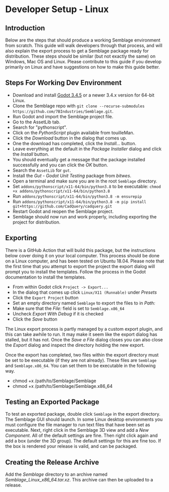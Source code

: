 # Developer Setup - Linux

## Introduction

Below are the steps that should produce a working Semblage environment from scratch. This guide will walk developers through that process, and will also explain the export process to get a Semblage package ready for distribution. These steps should be similar (but not exactly the same) on Windows, Mac OS and Linux. Please contribute to this guide if you develop primarily on Linux and have suggestions on how to make this guide better.

## Steps For Working Dev Environment

* Download and install [Godot 3.4.5](https://godotengine.org/download) or a newer 3.4.x version for 64-bit Linux.
* Clone the Semblage repo with `git clone --recurse-submodules https://github.com/7BIndustries/Semblage.git`.
* Run Godot and import the Semblage project file.
* Go to the AssetLib tab.
* Search for "pythonscript".
* Click on the _PythonScript_ plugin available from touilleMan.
* Click the _Download_ button in the dialog that comes up.
* One the download has completed, click the _Install..._ button.
* Leave everything at the default in the _Package Installer_ dialog and click the _Install_ button.
* You should eventually get a message that the package installed successfully and you can click the _OK_ button.
* Search the `AssetLib` for `gut`.
* Install the _Gut - Godot Unit Testing_ package from _bitwes_.
* Open a terminal and make sure you are in the root `Semblage` directory.
* Set `addons/pythonscript/x11-64/bin/python3.8` to be executable: `chmod +x addons/pythonscript/x11-64/bin/python3.8`
* Run `addons/pythonscript/x11-64/bin/python3.8 -m ensurepip`
* Run `addons/pythonscript/x11-64/bin/python3.8 -m pip install git+https://github.com/CadQuery/cadquery.git`
* Restart Godot and reopen the Semblage project.
* Semblage should now run and work properly, including exporting the project for distribution.

## Exporting

There is a GitHub Action that will build this package, but the instructions below cover doing it on your local computer. This process should be done on a Linux computer, and has been tested on Ubuntu 18.04. Please note that the first time that you attempt to export the project the export dialog will prompt you to install the templates. Follow the process in the Godot documentation to install the templates.

* From within Godot click `Project -> Export...`
* In the dialog that comes up click `Linux/X11 (Runnable)` under _Presets_
* Click the `Export Project` button
* Set an empty directory named `Semblage` to export the files to in _Path:_
* Make sure that the _File:_ field is set to `Semblage.x86_64`
* Uncheck _Export With Debug_ if it is checked
* Click the _Save_ button

The Linux export process is partly managed by a custom export plugin, and this can take awhile to run. It may make it seem like the export dialog has stalled, but it has not. Once the _Save a File_ dialog closes you can also close the _Export_ dialog and inspect the directory holding the new export.

Once the export has completed, two files within the export directory must be set to be executable (if they are not already). These files are `Semblage` and `Semblage.x86_64`. You can set them to be executable in the following way.

* chmod +x /path/to/Semblage/Semblage
* chmod +x /path/to/Semblage/Semblage.x86_64

## Testing an Exported Package

To test an exported package, double click `Semblage` in the export directory. The Semblage GUI should launch. In some Linux desktop environments you must configure the file manager to run text files that have been set as executable. Next, right click in the Semblage 3D view and add a _New Component_. All of the default settings are fine. Then right click again and add a box (under the 3D group). The default settings for this are fine too. If the box is rendered your release is valid, and can be packaged.

## Creating the Release Archive

Add the _Semblage_ directory to an archive named _Semblage_Linux_x86_64.tar.xz_. This archive can then be uploaded to a release.
